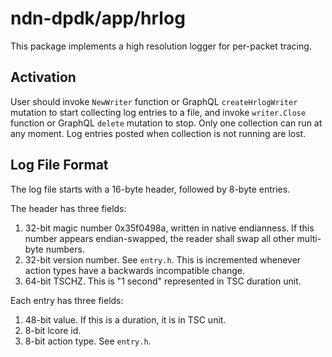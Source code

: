 # ndn-dpdk/app/hrlog

This package implements a high resolution logger for per-packet tracing.

## Activation

User should invoke `NewWriter` function or GraphQL `createHrlogWriter` mutation to start collecting log entries to a file, and invoke `writer.Close` function or GraphQL `delete` mutation to stop.
Only one collection can run at any moment.
Log entries posted when collection is not running are lost.

## Log File Format

The log file starts with a 16-byte header, followed by 8-byte entries.

The header has three fields:

1. 32-bit magic number 0x35f0498a, written in native endianness.
   If this number appears endian-swapped, the reader shall swap all other multi-byte numbers.
2. 32-bit version number. See `entry.h`.
   This is incremented whenever action types have a backwards incompatible change.
3. 64-bit TSCHZ.
   This is "1 second" represented in TSC duration unit.

Each entry has three fields:

1. 48-bit value.
   If this is a duration, it is in TSC unit.
2. 8-bit lcore id.
3. 8-bit action type. See `entry.h`.
